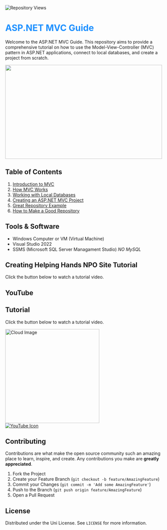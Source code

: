 ![Repository Views](https://img.shields.io/badge/dynamic/json?color=blue&label=Views&query=$.data.views&url=https://api.github.com/repos/noturlee/MVC-Basics)
# <span style="color:#1e90ff;">ASP.NET MVC Guide</span>

Welcome to the ASP.NET MVC Guide. This repository aims to provide a comprehensive tutorial on how to use the Model-View-Controller (MVC) pattern in ASP.NET applications, connect to local databases, and create a project from scratch.

<img src = "https://www.interviewbit.com/blog/wp-content/uploads/2022/05/Working-of-MVC-2048x1372.png" width =500 height = 300/>

## Table of Contents

1. [Introduction to MVC](docs/01-What-is-MVC.md)
2. [How MVC Works](docs/02-How-MVC-Works.md)
3. [Working with Local Databases](docs/03-Working-With-Local-Databases.md)
4. [Creating an ASP.NET MVC Project](docs/04-Creating-an-ASPNET-MVC-Project.md)
5. [Great Repository Example](https://github.com/noturlee/TaskTracker-MVC)
6. [How to Make a Good Repository](docs/05-How-to-Make-a-Good-Repo.md)

## Tools & Software

- Windows Computer or VM (Virtual Machine)
- Visual Studio 2022
- SSMS (Microsoft SQL Server Managament Studio) *NO MySQL*

## Creating Helping Hands NPO Site Tutorial
Click the button below to watch a tutorial video.

## YouTube
  ## Tutorial
Click the button below to watch a tutorial video.

<div align="left">
  <img src="https://media3.giphy.com/media/rrOif8vmuM6g05Zha5/giphy.gif?cid=6c09b9525yudzzl1gio0aotte4jpryu1uy7dlflc01rk9s3i&ep=v1_internal_gif_by_id&rid=giphy.gif&ct=s" alt="Cloud Image" width="300">
</div>


<a href="https://youtu.be/nU_1yqlpDww?si=54K09eSt1eIxjq40" target="_blank">
  <img src="https://img.shields.io/badge/YouTube-FF0000?style=for-the-badge&logo=youtube&logoColor=white" alt="YouTube Icon">
</a>
<p>

## Contributing

Contributions are what make the open source community such an amazing place to learn, inspire, and create. Any contributions you make are **greatly appreciated**.

1. Fork the Project
2. Create your Feature Branch (`git checkout -b feature/AmazingFeature`)
3. Commit your Changes (`git commit -m 'Add some AmazingFeature'`)
4. Push to the Branch (`git push origin feature/AmazingFeature`)
5. Open a Pull Request

## License

Distributed under the Uni License. See `LICENSE` for more information.
